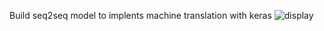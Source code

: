 Build seq2seq model to implents machine translation with keras
![display](https://github.com/guodalongplus/Machine-Learning/blob/master/Machine%20Translation/pic/1.png)
